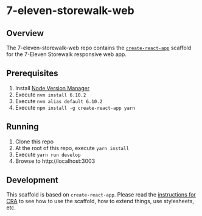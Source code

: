 # 7-eleven-storewalk-web

## Overview

The 7-eleven-storewalk-web repo contains the [`create-react-app`](https://github.com/facebookincubator/create-react-app) scaffold for the 7-Eleven Storewalk responsive web app.

## Prerequisites

1. Install [Node Version Manager]()
1. Execute `nvm install 6.10.2`
1. Execute `nvm alias default 6.10.2`
1. Execute `npm install -g create-react-app yarn`

## Running

1. Clone this repo
1. At the root of this repo, execute `yarn install`
1. Execute `yarn run develop`
1. Browse to http://localhost:3003

## Development

This scaffold is based on `create-react-app`.  Please read the [instructions for CRA](CRA.md) to see how to use the scaffold, how to extend things, use stylesheets, etc.
